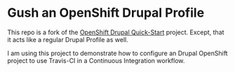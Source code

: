 Gush an OpenShift Drupal Profile
================================

This repo is a fork of the [OpenShift Drupal Quick-Start](https://github.com/openshift/drupal-quickstart) project. Except, that it acts like a regular Drupal Profile as well.

I am using this project to demonstrate how to configure an Drupal OpenShift project to use Travis-CI in a Continuous Integration workflow. 
